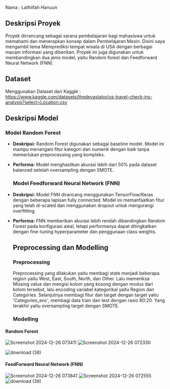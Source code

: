Nama : Lathiifah Hanuun

## Deskripsi Proyek
Proyek dirrancang sebagai sarana pembelajaran bagi mahasiswa untuk memahami dan menerapkan konsep dalam Pembelajaran Mesin. Disini saya mengambil tema Memprediksi tempat wisata di USA dengan berbagai macam informasi yang diberikan. Proyek ini juga digunakan untuk membandingkan dua jenis model, yaitu Random forest dan Feedforward Neural Network (FNN).

## Dataset
Menggunakan Dataset dari Kaggle :
https://www.kaggle.com/datasets/thedevastator/us-travel-check-ins-analysis?select=Location.csv

## Deskripsi Model
### Model Random Forest
- **Deskripsi:**
  Random Forest digunakan sebagai baseline model. Model ini mampu menangani fitur kategori dan numerik dengan baik tanpa memerlukan preprocessing yang kompleks.
- **Performa:**
  Model menghasilkan akurasi lebih dari 50% pada dataset balanced setelah oversampling dengan SMOTE.

  ### Model Feedforward Neural Network (FNN)
- **Deskripsi:**
  Model FNN dirancang menggunakan TensorFlow/Keras dengan beberapa lapisan fully connected. Model ini memanfaatkan fitur yang telah di-scaled dan menggunakan dropout untuk mengurangi overfitting.
- **Performa:**
  FNN memberikan akurasi lebih rendah dibandingkan Random Forest pada konfigurasi awal, tetapi performanya dapat ditingkatkan dengan fine-tuning hyperparameter dan penggunaan class weights.

  ## Preprocessing dan Modelling
  ### Preprocessing
  Preprocessing yang dilakukan yaitu membagi state menjadi beberapa region yaitu West, East, South, North, dan Other. Lalu memeriksa Missing value dan mengisi kolom yang kosong dengan modus dari kolom tersebut, lalu encoding variabel kategorikal yaitu Region dan Categories. Selanjutnya membagi fitur dan target dengan target yaitu 'Categories_enc', membagi data train dan test dengan rasio 80:20. Yang terakhir yaitu oversampling target dengan SMOTE.

  ### Modelling
#### Random Forest
  ![Screenshot 2024-12-26 073411](https://github.com/user-attachments/assets/be297aeb-b5e5-4c7b-aca6-15f7249d5e6b)
  ![Screenshot 2024-12-26 072330](https://github.com/user-attachments/assets/0bd38349-df79-4fd4-b512-cab06bde5d8c)

![download (38)](https://github.com/user-attachments/assets/83678f08-f523-4912-a9d0-f4ec4e451cf8)

#### FeedForward Neural Network (FNN)
![Screenshot 2024-12-26 073841](https://github.com/user-attachments/assets/94989342-ae95-4a51-9a53-2a7209c8db77)
![Screenshot 2024-12-26 072555](https://github.com/user-attachments/assets/9cf5abe1-d879-4733-a02b-d006df0f4516)
![download (39)](https://github.com/user-attachments/assets/793a5589-4a51-4c91-b5a2-dcf14aa470df)
